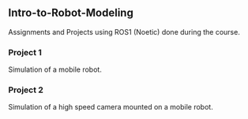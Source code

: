 ## Intro-to-Robot-Modeling
Assignments and Projects using ROS1 (Noetic) done during the course.

### Project 1 
Simulation of a mobile robot.

### Project 2 
Simulation of a high speed camera mounted on a mobile robot.
